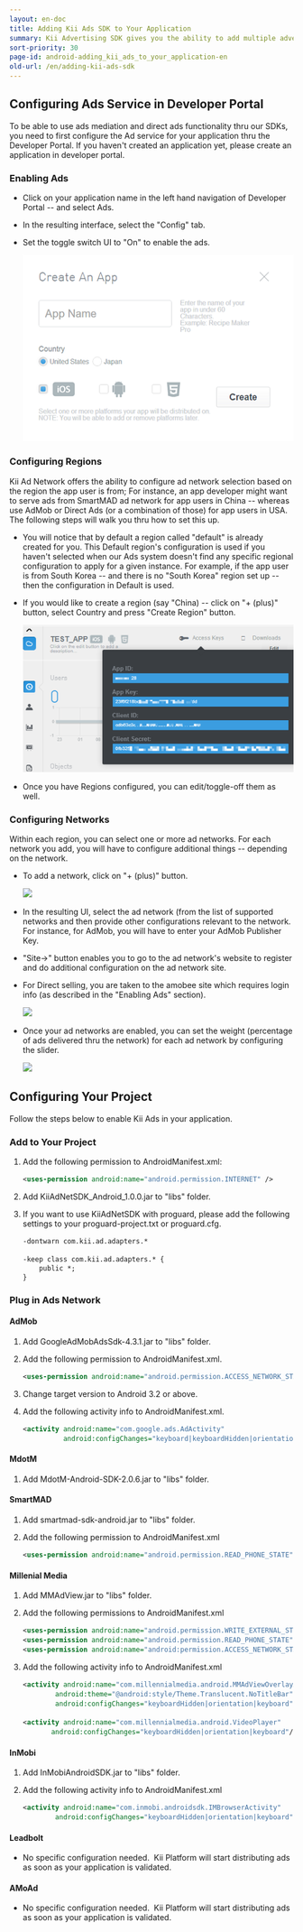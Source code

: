 ```yaml
---
layout: en-doc
title: Adding Kii Ads SDK to Your Application
summary: Kii Advertising SDK gives you the ability to add multiple advertising networks with only a few lines of client code. Ad networks are managed in real-time from the developer portal, so changing ad networks or adding new ones no longer requires you to update your client-side code.
sort-priority: 30
page-id: android-adding_kii_ads_to_your_application-en
old-url: /en/adding-kii-ads-sdk
---
```

## Configuring Ads Service in Developer Portal

To be able to use ads mediation and direct ads functionality thru our SDKs, you need to first configure the Ad service for your application thru the Developer Portal. If you haven't created an application yet, please create an application in developer portal.

### Enabling Ads

* Click on your application name in the left hand navigation of Developer Portal -- and select Ads.
* In the resulting interface, select the "Config" tab.
* Set the toggle switch UI to "On" to enable the ads.

    ![](01.png)

### Configuring Regions

Kii Ad Network offers the ability to configure ad network selection based on the region the app user is from; For instance, an app developer might want to serve ads from SmartMAD ad network for app users in China -- whereas use AdMob or Direct Ads (or a combination of those) for app users in USA. The following steps will walk you thru how to set this up.

* You will notice that by default a region called "default" is already created for you. This Default region's configuration is used if you haven't selected when our Ads system doesn't find any specific regional configuration to apply for a given instance. For example, if the app user is from South Korea -- and there is no "South Korea" region set up -- then the configuration in Default is used.
* If you would like to create a region (say "China) -- click on "+ (plus)" button, select Country and press "Create Region" button.

    ![](02.png)

* Once you have Regions configured, you can edit/toggle-off them as well.

### Configuring Networks

Within each region, you can select one or more ad networks. For each network you add, you will have to configure additional things -- depending on the network.

* To add a network, click on "+ (plus)" button.

    ![](03.png)

* In the resulting UI, select the ad network (from the list of supported networks and then provide other configurations relevant to the network. For instance, for AdMob, you will have to enter your AdMob Publisher Key.
* "Site-&gt;" button enables you to go to the ad network's website to register and do additional configuration on the ad network site.
* For Direct selling, you are taken to the amobee site which requires login info (as described in the "Enabling Ads" section).

    ![](04.png)

* Once your ad networks are enabled, you can set the weight (percentage of ads delivered thru the network) for each ad network by configuring the slider.

    ![](05.png)


## Configuring Your Project

Follow the steps below to enable Kii Ads in your application.

### Add to Your Project

1. Add the following permission to AndroidManifest.xml:

    ```xml
    <uses-permission android:name="android.permission.INTERNET" />
    ```

2. Add KiiAdNetSDK\_Android\_1.0.0.jar to "libs" folder.

3. If you want to use KiiAdNetSDK with proguard, please add the following settings to your proguard-project.txt or proguard.cfg.

    ```
    -dontwarn com.kii.ad.adapters.* 

    -keep class com.kii.ad.adapters.* {
        public *;
    }
    ```

### Plug in Ads Network

#### AdMob

1. Add GoogleAdMobAdsSdk-4.3.1.jar to "libs" folder.

2. Add the following permission to AndroidManifest.xml.

    ```xml
    <uses-permission android:name="android.permission.ACCESS_NETWORK_STATE" />
    ```

3. Change target version to Android 3.2 or above.

4. Add the following activity info to AndroidManifest.xml.

    ```xml
    <activity android:name="com.google.ads.AdActivity"
              android:configChanges="keyboard|keyboardHidden|orientation|screenLayout|uiMode|screenSize|smallestScreenSize">
    ```

#### MdotM

1. Add MdotM-Android-SDK-2.0.6.jar to "libs" folder.

#### SmartMAD

1. Add smartmad-sdk-android.jar to "libs" folder.

2. Add the following permission to AndroidManifest.xml

    ```xml
    <uses-permission android:name="android.permission.READ_PHONE_STATE" />
    ```

#### Millenial Media

1. Add MMAdView.jar to "libs" folder.

2. Add the following permissions to AndroidManifest.xml

    ```xml
    <uses-permission android:name="android.permission.WRITE_EXTERNAL_STORAGE" />
    <uses-permission android:name="android.permission.READ_PHONE_STATE" />
    <uses-permission android:name="android:permission.ACCESS_NETWORK_STATE" />
    ```

3. Add the following activity info to AndroidManifest.xml

    ```xml
    <activity android:name="com.millennialmedia.android.MMAdViewOverlayActivity"
            android:theme="@android:style/Theme.Translucent.NoTitleBar"
            android:configChanges="keyboardHidden|orientation|keyboard"/>

    <activity android:name="com.millennialmedia.android.VideoPlayer"
           android:configChanges="keyboardHidden|orientation|keyboard"/>
    ```

#### InMobi

1. Add InMobiAndroidSDK.jar to "libs" folder.

2. Add the following activity info to AndroidManifest.xml

    ```xml
    <activity android:name="com.inmobi.androidsdk.IMBrowserActivity"
            android:configChanges="keyboardHidden|orientation|keyboard"/>
    ```

#### Leadbolt

* No specific configuration needed. &nbsp;Kii Platform will start distributing ads as soon as your application is validated.

#### AMoAd

* No specific configuration needed. &nbsp;Kii Platform will start distributing ads as soon as your application is validated.
